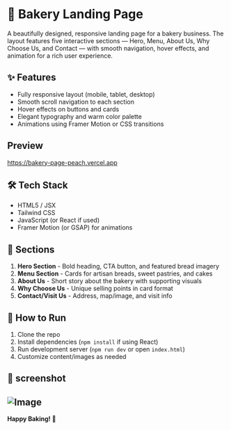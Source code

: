 # 🍞 Bakery Landing Page

A beautifully designed, responsive landing page for a bakery business. The layout features five interactive sections — Hero, Menu, About Us, Why Choose Us, and Contact — with smooth navigation, hover effects, and animation for a rich user experience.

## ✨ Features

- Fully responsive layout (mobile, tablet, desktop)
- Smooth scroll navigation to each section
- Hover effects on buttons and cards
- Elegant typography and warm color palette
- Animations using Framer Motion or CSS transitions

## Preview
https://bakery-page-peach.vercel.app

## 🛠 Tech Stack

- HTML5 / JSX  
- Tailwind CSS  
- JavaScript (or React if used)  
- Framer Motion (or GSAP) for animations

## 📁 Sections

1. **Hero Section** - Bold heading, CTA button, and featured bread imagery  
2. **Menu Section** - Cards for artisan breads, sweet pastries, and cakes  
3. **About Us** - Short story about the bakery with supporting visuals  
4. **Why Choose Us** - Unique selling points in card format  
5. **Contact/Visit Us** - Address, map/image, and visit info  

## 🚀 How to Run

1. Clone the repo  
2. Install dependencies (`npm install` if using React)  
3. Run development server (`npm run dev` or open `index.html`)  
4. Customize content/images as needed

## 🚀 screenshot

![Image](https://github.com/user-attachments/assets/7663ab7a-5fe3-4853-99d6-63abd7b545bb)
---

**Happy Baking! 🧁**
